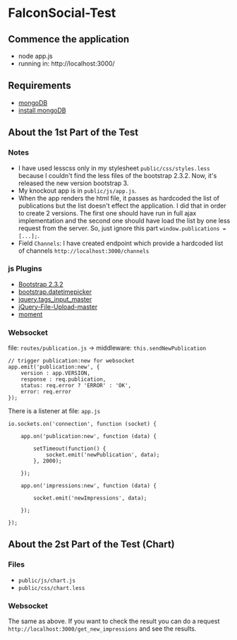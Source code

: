 # FalconSocial-Test

## Commence the application

* node app.js
* running in: http://localhost:3000/

## Requirements

* [mongoDB](http://www.mongodb.org/)
* [install mongoDB](http://docs.mongodb.org/manual/tutorial/install-mongodb-on-ubuntu/)

## About the 1st Part of the Test

### Notes
* I have used lesscss only in my stylesheet `public/css/styles.less` because I couldn't find the less files of the bootstrap 2.3.2. Now, it's released the new version bootstrap 3. 
* My knockout app is in `public/js/app.js`. 
* When the app renders the html file, it passes as hardcoded the list of publications but the list doesn't effect the application. I did that in order to create 2 versions. The first one should have run in full ajax implementation and the second one should have load the list by one less request from the server. So, just ignore this part
 `window.publications = [...];`.
* Field `Channels`: I have created endpoint which provide a hardcoded list of channels `http://localhost:3000/channels`

### js Plugins
* [Bootstrap 2.3.2](http://getbootstrap.com/2.3.2/)
* [bootstrap.datetimepicker](https://github.com/smalot/bootstrap-datetimepicker)
* [jquery.tags_input_master](https://github.com/xoxco/jQuery-Tags-Input)
* [jQuery-File-Upload-master](http://blueimp.github.io/jQuery-File-Upload/basic.html)
* [moment](http://momentjs.com/)	

### Websocket
file: `routes/publication.js` -> middleware: `this.sendNewPublication`

	// trigger publication:new for websocket
    app.emit('publication:new', {
		version : app.VERSION,
		response : req.publication,
		status: req.error ? 'ERROR' : 'OK',
		error: req.error
	});

There is a listener at file: `app.js`

	io.sockets.on('connection', function (socket) {

		app.on('publication:new', function (data) {

			setTimeout(function() {
				socket.emit('newPublication', data);
			}, 2000);

		});

		app.on('impressions:new', function (data) {

			socket.emit('newImpressions', data);

		});

	});

## About the 2st Part of the Test (Chart)


### Files

* `public/js/chart.js`
* `public/css/chart.less`


### Websocket

The same as above. If you want to check the result you can do a request `http://localhost:3000/get_new_impressions` and see the results.
